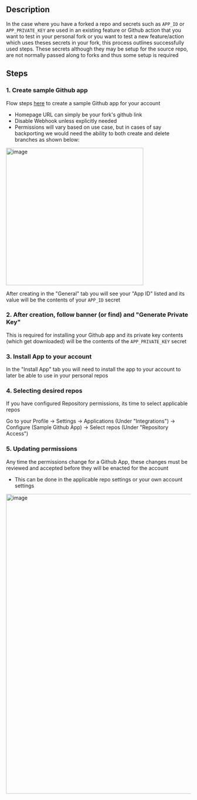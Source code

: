 ## Description 
In the case where you have a forked a repo and secrets such as `APP_ID` or `APP_PRIVATE_KEY` are used in an existing feature or Github action that 
you want to test in your personal fork or you want to test a new feature/action which uses theses secrets in your fork, this process outlines successfully used steps. 
These secrets although they may be setup for the source repo, are not normally passed along to forks and thus some setup is required

## Steps
### 1. Create sample Github app
Flow steps [here](https://docs.github.com/en/developers/apps/building-github-apps/creating-a-github-app) to create a sample Github app for your account
* Homepage URL can simply be your fork's github link
* Disable Webhook unless explicitly needed
* Permissions will vary based on use case, but in cases of say backporting we would need the ability to both create and delete branches as shown below:
<img width="374" alt="image" src="https://user-images.githubusercontent.com/16884063/208951845-d65dc8e0-6718-4d77-894e-de4a3c3ce62f.png">



After creating in the "General" tab you will see your "App ID" listed and its value will be the contents of your `APP_ID` secret


### 2. After creation, follow banner (or find) and "Generate Private Key"
This is required for installing your Github app and its private key contents (which get downloaded) will be the contents of the `APP_PRIVATE_KEY` secret


### 3. Install App to your account
In the "Install App" tab you will need to install the app to your account to later be able to use in your personal repos

### 4. Selecting desired repos
If you have configured Repository permissions, its time to select applicable repos

Go to your Profile -> Settings -> Applications (Under "Integrations") -> Configure (Sample Github App) -> Select repos (Under "Repository Access")

### 5. Updating permissions
Any time the permissions change for a Github App, these changes must be reviewed and accepted before they will be enacted for the account
* This can be done in the applicable repo settings or your own account settings

<img width="816" alt="image" src="https://user-images.githubusercontent.com/16884063/208951405-000c2c37-c576-428d-ad44-2182840bf66c.png">

